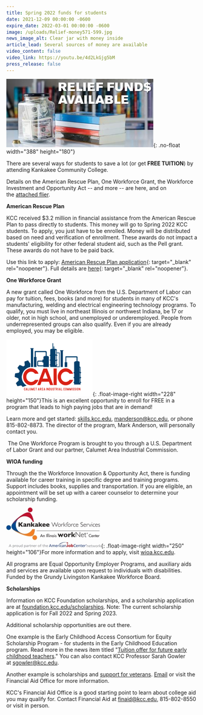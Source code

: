 ```yaml
---
title: Spring 2022 funds for students
date: 2021-12-09 00:00:00 -0600
expire_date: 2022-03-01 00:00:00 -0600
image: /uploads/Relief-money571-599.jpg
news_image_alt: Clear jar with money inside
article_lead: Several sources of money are available
video_content: false
video_link: https://youtu.be/4d2LkGjg5bM
press_release: false
---
```

![](/uploads/relief-funds-full-graphic-388x180.jpg){: .no-float width="388" height="180"}

There are several ways for students to save a lot (or get **FREE TUITION**) by attending Kankakee Community College.&nbsp;

Details on the American Rescue Plan, One Workforce Grant, the Workforce Investment and Opportunity Act -- and more -- are here, and on the&nbsp;[attached flier](https://news.kcc.edu/uploads/pdf/Funds-Available-flier8-2-21.pdf).

**American Rescue Plan**

KCC received $3.2 million in financial assistance from the American Rescue Plan to pass directly to students. This money will go to Spring 2022 KCC students. To apply, you just have to be enrolled. Money will be distributed based on need and verification of enrollment. These awards do not impact a students' eligibility for other federal student aid, such as the Pell grant. These awards do not have to be paid back.

Use this link to apply:&nbsp;[American Rescue Plan application](https://form.jotform.com/212015939187964){: target="_blank" rel="noopener"}. Full details are&nbsp;[here](https://coronavirus.kcc.edu/kcc-resources/#american-rescue-plan-arp-act){: target="_blank" rel="noopener"}.&nbsp;

**One Workforce Grant**

A new grant called One Workforce from the U.S. Department of Labor can pay for tuition, fees, books (and more) for students in many of KCC's manufacturing, welding and electrical engineering technology programs. To qualify, you must live in northeast Illinois or northwest Indiana, be 17 or older, not in high school, and unemployed or underemployed. People from underrepresented groups can also qualify. Even if you are already employed, you may be eligible.

![](/uploads/caic-logo228x150.png){: .float-image-right width="228" height="150"}This is an excellent opportunity to enroll for FREE in a program that leads to high paying jobs that are in demand\!

Learn more and get started:&nbsp;[skills.kcc.edu](http://skills.kcc.edu/),&nbsp;[manderson@kcc.edu](mailto:manderson@kcc.edu), or phone 815-802-8873. The director of the program, Mark Anderson, will personally contact you.

&nbsp;The One Workforce Program is brought to you through a U.S. Department of Labor Grant and our partner, Calumet Area Industrial Commission.

**WIOA funding**

Through the the Workforce Innovation & Opportunity Act, there is funding available for career training in specific degree and training programs. Support includes books, supplies and transportation. If you are eligible, an appointment will be set up with a career counselor to determine your scholarship funding.

![](/uploads/kankakee-workforce-services-for-web.jpg){: .float-image-right width="250" height="106"}For more information and to apply, visit&nbsp;[wioa.kcc.edu](http://wioa.kcc.edu/).&nbsp;

All programs are Equal Opportunity Employer Programs, and auxiliary aids and services are available upon request to individuals with disabilities. Funded by the Grundy Livingston Kankakee Workforce Board.​

**Scholarships**

Information on KCC Foundation scholarships, and a scholarship application are at [foundation.kcc.edu/scholarships](https://foundation.kcc.edu/scholarships). Note: The current scholarship application is for Fall 2022 and Spring 2023.

Additional scholarship opportunities are out there.

One example is the Early Childhood Access Consortium for Equity Scholarship Program - for students in the Early Childhood Education program. Read more in the news item titled "[Tuition offer for future early childhood teachers](https://news.kcc.edu/2021/12/02/future-teachers-heres-a-free-tuition-offer.html)." You can also contact KCC Professor Sarah Gowler at&nbsp;[sgowler@kcc.edu](mailto:sgowler@kcc.edu).

Another example is scholarships and [support for veterans](https://www.kcc.edu/admissions/veterans/). [Email](mailto:finaid@kcc.edu)&nbsp;or visit the Financial Aid Office for more information.

KCC's Financial Aid Office is a good starting point to learn about college aid you may qualify for. Contact Financial Aid at [finaid@kcc.edu](mailto:finaid@kcc.edu), 815-802-8550 or visit in person.

&nbsp;

&nbsp;

&nbsp;
